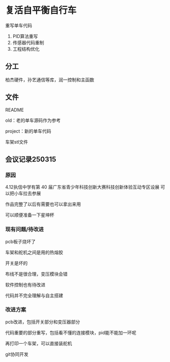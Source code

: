 # 复活自平衡自行车

重写单车代码
1. PID算法重写
2. 传感器代码重制
3. 工程结构优化

## 分工

柏杰硬件，孙艺通信等库，润一控制和主函数 



## 文件

README

old：老的单车源码作为参考

project：新的单车代码

车架stl文件



## 会议记录250315

### 原因

4.12执信中学有第 40 届广东省青少年科技创新大赛科技创新体验互动专区设展
可以把小车拉去参展

作品完整了以后有需要也可以拿出来用

可以顺便准备一下星坤杯

### 现有问题/待改进

pcb板子烧坏了

车架和舵机之间是用的热熔胶

开关是坏的

布线不是很合理，变压模块会错

软件控制也有待改进

代码并不完全理解与自主搭建

### 改进方案

pcb改进，包括开关部分和变压器部分

代码重要的部分重写，包括看不懂的连接模块，pid能不能加一环呢

再打印一个车架，可以直接装舵机

git协同开发



